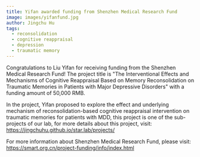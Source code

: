 ```yaml
---
title: Yifan awarded funding from Shenzhen Medical Research Fund
image: images/yifanfund.jpg
author: Jingchu Hu
tags:
  - reconsolidation
  - cognitive reappraisal
  - depression
  - traumatic memory
---
```


Congratulations to Liu Yifan for receiving funding from the Shenzhen Medical Research Fund! The project title is "The Interventional Effects and Mechanisms of Cognitive Reappraisal Based on Memory Reconsolidation on Traumatic Memories in Patients with Major Depressive Disorders" with a funding amount of 50,000 RMB.


In the project, Yifan proposed to explore the effect and underlying mechanism of reconsolidation-based cognitive reappraisal intervention on traumatic memories for patients with MDD, this project is one of the sub-projects of our lab, for more details about this project, visit: https://jingchuhu.github.io/star.lab/projects/

For more information about Shenzhen Medical Research Fund, please visit:
https://smart.org.cn/project-funding/info/index.html


